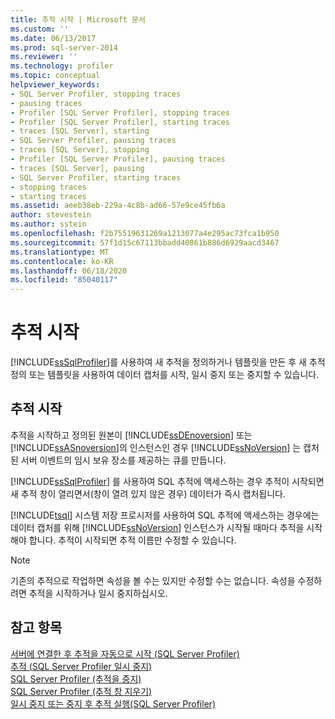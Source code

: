 ```yaml
---
title: 추적 시작 | Microsoft 문서
ms.custom: ''
ms.date: 06/13/2017
ms.prod: sql-server-2014
ms.reviewer: ''
ms.technology: profiler
ms.topic: conceptual
helpviewer_keywords:
- SQL Server Profiler, stopping traces
- pausing traces
- Profiler [SQL Server Profiler], stopping traces
- Profiler [SQL Server Profiler], starting traces
- traces [SQL Server], starting
- SQL Server Profiler, pausing traces
- traces [SQL Server], stopping
- Profiler [SQL Server Profiler], pausing traces
- traces [SQL Server], pausing
- SQL Server Profiler, starting traces
- stopping traces
- starting traces
ms.assetid: aeeb38eb-229a-4c8b-ad66-57e9ce45fb6a
author: stevestein
ms.author: sstein
ms.openlocfilehash: f2b75519631269a1213077a4e295ac73fca1b950
ms.sourcegitcommit: 57f1d15c67113bbadd40861b886d6929aacd3467
ms.translationtype: MT
ms.contentlocale: ko-KR
ms.lasthandoff: 06/18/2020
ms.locfileid: "85040117"
---
```

# <a name="start-a-trace"></a>추적 시작
  [!INCLUDE[ssSqlProfiler](../../includes/sssqlprofiler-md.md)]를 사용하여 새 추적을 정의하거나 템플릿을 만든 후 새 추적 정의 또는 템플릿을 사용하여 데이터 캡처를 시작, 일시 중지 또는 중지할 수 있습니다.  
  
## <a name="starting-a-trace"></a>추적 시작  
 추적을 시작하고 정의된 원본이 [!INCLUDE[ssDEnoversion](../../includes/ssdenoversion-md.md)] 또는 [!INCLUDE[ssASnoversion](../../includes/ssasnoversion-md.md)]의 인스턴스인 경우 [!INCLUDE[ssNoVersion](../../includes/ssnoversion-md.md)] 는 캡처된 서버 이벤트의 임시 보유 장소를 제공하는 큐를 만듭니다.  
  
 [!INCLUDE[ssSqlProfiler](../../includes/sssqlprofiler-md.md)] 를 사용하여 SQL 추적에 액세스하는 경우 추적이 시작되면 새 추적 창이 열리면서(창이 열려 있지 않은 경우) 데이터가 즉시 캡처됩니다.  
  
 [!INCLUDE[tsql](../../includes/tsql-md.md)] 시스템 저장 프로시저를 사용하여 SQL 추적에 액세스하는 경우에는 데이터 캡처를 위해 [!INCLUDE[ssNoVersion](../../includes/ssnoversion-md.md)] 인스턴스가 시작될 때마다 추적을 시작해야 합니다. 추적이 시작되면 추적 이름만 수정할 수 있습니다.  
  
> [!NOTE]  
>  기존의 추적으로 작업하면 속성을 볼 수는 있지만 수정할 수는 없습니다. 속성을 수정하려면 추적을 시작하거나 일시 중지하십시오.  
  
## <a name="see-also"></a>참고 항목  
 [서버에 연결한 후 추적을 자동으로 시작 &#40;SQL Server Profiler&#41;](start-a-trace-automatically-after-connecting-to-a-server-sql-server-profiler.md)   
 [추적 &#40;SQL Server Profiler 일시 중지&#41;](pause-a-trace-sql-server-profiler.md)   
 [SQL Server Profiler &#40;추적을 중지&#41;](stop-a-trace-sql-server-profiler.md)   
 [SQL Server Profiler &#40;추적 창 지우기&#41;](clear-a-trace-window-sql-server-profiler.md)   
 [일시 중지 또는 중지 후 추적 실행&#40;SQL Server Profiler&#41;](run-a-trace-after-it-has-been-paused-or-stopped-sql-server-profiler.md)  
  
  
